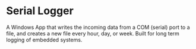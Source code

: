 Serial Logger
=============

A Windows App that writes the incoming data from a COM (serial) port to a file, and creates a new file every hour, day, or week. Built for long term logging of embedded systems.
